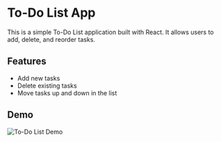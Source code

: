 # To-Do List App

This is a simple To-Do List application built with React. It allows users to add, delete, and reorder tasks.

## Features

- Add new tasks
- Delete existing tasks
- Move tasks up and down in the list

## Demo

![To-Do List Demo](https://adityakolluru07.github.io/my-todo-app/)
